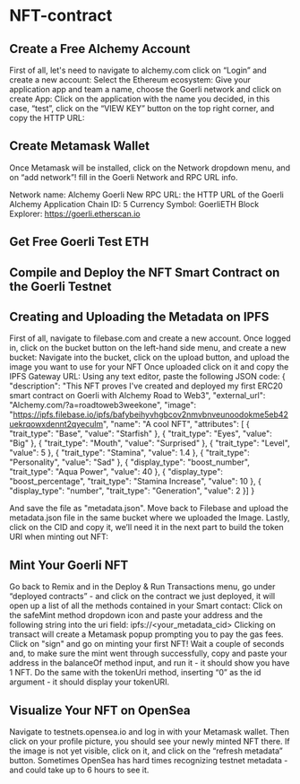 # NFT-contract

## Create a Free Alchemy Account
First of all, let's need to navigate to alchemy.com click on “Login” and create a new account:
Select the Ethereum ecosystem:
Give your application app and team a name, choose the Goerli network and click on create App:
Click on the application with the name you decided, in this case, “test”, click on the “VIEW KEY” button on the top right corner, and copy the HTTP URL:
 
## Create Metamask Wallet
Once Metamask will be installed, click on the Network dropdown menu, and on “add network”!
fill in the Goerli Network and RPC URL info.

Network name: Alchemy Goerli
New RPC URL: the HTTP URL of the Goerli Alchemy Application
Chain ID: 5
Currency Symbol: GoerliETH
Block Explorer: https://goerli.etherscan.io

## Get Free Goerli Test ETH

## Compile and Deploy the NFT Smart Contract on the Goerli Testnet

## Creating and Uploading the Metadata on IPFS
First of all, navigate to filebase.com and create a new account.
Once logged in, click on the bucket button on the left-hand side menu, and create a new bucket:
Navigate into the bucket, click on the upload button, and upload the image you want to use for your NFT
Once uploaded click on it and copy the IPFS Gateway URL:
Using any text editor, paste the following JSON code:
{ 
  "description": "This NFT proves I've created and deployed my first ERC20 smart contract on Goerli with Alchemy Road to Web3",
  "external_url": "Alchemy.com/?a=roadtoweb3weekone",
  "image": "https://ipfs.filebase.io/ipfs/bafybeihyvhgbcov2nmvbnveunoodokme5eb42uekrqowxdennt2qyeculm",
  "name": "A cool NFT", 
  "attributes": [
    {
      "trait_type": "Base", 
      "value": "Starfish"
    }, 
    {
      "trait_type": "Eyes", 
      "value": "Big"
    }, 
    {
      "trait_type": "Mouth", 
      "value": "Surprised"
    }, 
    {
      "trait_type": "Level", 
      "value": 5
    }, 
    {
      "trait_type": "Stamina", 
      "value": 1.4
    }, 
    {
      "trait_type": "Personality", 
      "value": "Sad"
    }, 
    {
      "display_type": "boost_number", 
      "trait_type": "Aqua Power", 
      "value": 40
    }, 
    {
      "display_type": "boost_percentage", 
      "trait_type": "Stamina Increase", 
      "value": 10
    }, 
    {
      "display_type": "number", 
      "trait_type": "Generation", 
      "value": 2
    }]
  }

And save the file as "metadata.json". Move back to Filebase and upload the metadata.json file in the same bucket where we uploaded the Image.
Lastly, click on the CID and copy it, we’ll need it in the next part to build the token URI when minting out NFT:

## Mint Your Goerli NFT
Go back to Remix and in the Deploy & Run Transactions menu, go under “deployed contracts” - and click on the contract we just deployed, it will open up a list of all the methods contained in your Smart contact:
Click on the safeMint method dropdown icon and paste your address and the following string into the uri field:  ipfs://\<your\_metadata\_cid>
Clicking on transact will create a Metamask popup prompting you to pay the gas fees.
Click on "sign" and go on minting your first NFT!
Wait a couple of seconds and, to make sure the mint went through successfully, copy and paste your address in the balanceOf method input, and run it - it should show you have 1 NFT.
Do the same with the tokenUri method, inserting “0” as the id argument - it should display your tokenURI.

## Visualize Your NFT on OpenSea
Navigate to testnets.opensea.io and log in with your Metamask wallet. Then click on your profile picture, you should see your newly minted NFT there. If the image is not yet visible, click on it, and click on the “refresh metadata” button.
Sometimes OpenSea has hard times recognizing testnet metadata - and could take up to 6 hours to see it.
